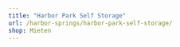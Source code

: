 ```yaml
---
title: "Harbor Park Self Storage"
url: /harbor-springs/harbor-park-self-storage/
shop: Mieten
---
```

